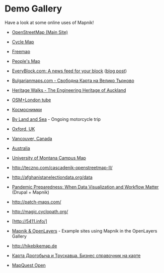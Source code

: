 <!-- Name: DemoGallery -->
<!-- Version: 26 -->
<!-- Last-Modified: 2011/03/07 05:13:22 -->
<!-- Author: artem -->
# Demo Gallery

Have a look at some online uses of Mapnik!
 
 * [OpenStreetMap (Main Site)](http://www.openstreetmap.org/index.html)
 * [Cycle Map](http://www.gravitystorm.co.uk/osm/)
 * [Freemap](http://www.free-map.org.uk/)
 * [People's Map](http://www.peoplesmap.com)
 * [EveryBlock.com: A news feed for your block](http://www.everyblock.com/) ([blog post](http://blog.everyblock.com/2008/feb/18/maps/))

 * [Bulgarianmaps.com - Свободна Карта на Велико Търново](http://www.bulgarianmaps.com/)
 * [Heritage Walks - The Engineering Heritage of Auckland](http://www.heritagewalks.co.nz/rw/aklhistoric/)
 * [OSM+London tube](http://media.mapnik.org/osm-tube.html)
 * [Космоснимки](http://kosmosnimki.ru/)
 * [By Land and Sea](http://www.bylandandsea.org/map/) - Ongoing motorcycle trip
 * [Oxford, UK](http://mapnik.org/tiling/oxford/)
 * [Vancouver, Canada](http://mapnik.org/tiling/vancouver/)
 * [Australia](http://au.search.yahoo.com/maps)
 * [University of Montana Campus Map](http://map.umt.edu/)
 * http://teczno.com/cascadenik-openstreetmap-II/
 * http://afghanistanelectiondata.org/data

 * [Pandemic Preparedness: When Data Visualization and Workflow Matter](http://www.developmentseed.org/blog/2008/jun/25/data-visualization-for-pandemic-preparedness) (Drupal + Mapnik)
 * http://patch-maps.com/
 * http://magic.cyclopath.org/
 * [http://5411.info/]
 * [Mapnik & OpenLayers](http://gallery.openlayers.org/?tag=mapnik) -  Example sites using Mapnik in the OpenLayers Gallery
 * http://hikebikemap.de
 * [Карта Дрогобыча и Трускавца. Бизнес справочник на карте](http://nadoloni.com/)
 * [MapQuest Open](http://open.mapquest.com/)
